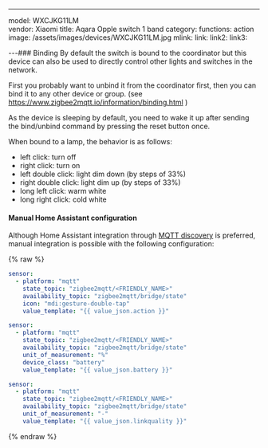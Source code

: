 ---
model: WXCJKG11LM  
vendor: Xiaomi
title: Aqara Opple switch 1 band
category:
functions:  action
image: /assets/images/devices/WXCJKG11LM.jpg
mlink: 
link: 
link2: 
link3: 

---### Binding
By default the switch is bound to the coordinator but this device can also be used to directly control other lights and switches in the network. 

First you probably want to unbind it from the coordinator first, then you can bind it to any other device or group. (see https://www.zigbee2mqtt.io/information/binding.html )

As the device is sleeping by default, you need to wake it up after sending the bind/unbind command by pressing the reset button once.

When bound to a lamp, the behavior is as follows:
- left click: turn off
- right click: turn on
- left double click: light dim down (by steps of 33%)
- right double click: light dim up (by steps of 33%)
- long left click: warm white
- long right click: cold white

#### Manual Home Assistant configuration
Although Home Assistant integration through [MQTT discovery](https://www.zigbee2mqtt.io/integration/home_assistant) is preferred,
manual integration is possible with the following configuration:


{% raw %}
```yaml
sensor:
  - platform: "mqtt"
    state_topic: "zigbee2mqtt/<FRIENDLY_NAME>"
    availability_topic: "zigbee2mqtt/bridge/state"
    icon: "mdi:gesture-double-tap"
    value_template: "{{ value_json.action }}"

sensor:
  - platform: "mqtt"
    state_topic: "zigbee2mqtt/<FRIENDLY_NAME>"
    availability_topic: "zigbee2mqtt/bridge/state"
    unit_of_measurement: "%"
    device_class: "battery"
    value_template: "{{ value_json.battery }}"

sensor:
  - platform: "mqtt"
    state_topic: "zigbee2mqtt/<FRIENDLY_NAME>"
    availability_topic: "zigbee2mqtt/bridge/state"
    unit_of_measurement: "-"
    value_template: "{{ value_json.linkquality }}"
```
{% endraw %}


